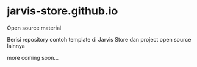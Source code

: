 # jarvis-store.github.io
Open source material

Berisi repository contoh template di Jarvis Store dan project open source lainnya

more coming soon...

